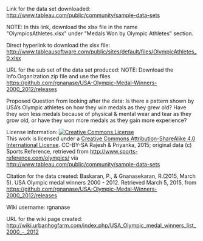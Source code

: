 Link for the data set downloaded:
http://www.tableau.com/public/community/sample-data-sets 

NOTE: In this link, download the xlsx file in the name "OlympicsAthletes.xlsx" under "Medals Won by Olympic Athletes" section. 

Direct hyperlink to download the xlsx file:
http://www.tableausoftware.com/public/sites/default/files/OlympicAthletes_0.xlsx 

URL for the sub set of the data set produced: NOTE: Download the Info.Organization.zip file and use the files.
https://github.com/rgnanase/USA-Olympic-Medal-Winners-2000_2012/releases

Proposed Question from looking after the data: Is there a pattern shown by USA’s Olympic athletes on how they win medals as they grew old? Have they won less medals because of physical & mental wear and tear as they grow old, or have they won more medals as they gain more experience?

License information:
<a rel="license" href="http://creativecommons.org/licenses/by-sa/4.0/"><img alt="Creative Commons License" style="border-width:0" src="https://i.creativecommons.org/l/by-sa/4.0/88x31.png" /></a><br />This work is licensed under a <a rel="license" href="http://creativecommons.org/licenses/by-sa/4.0/">Creative Commons Attribution-ShareAlike 4.0 International License</a>. CC-BY-SA Rajesh & Priyanka, 2015; original data (c) Sports Reference, retrieved from http://www.sports-reference.com/olympics/ via http://www.tableau.com/public/community/sample-data-sets 

Citation for the data created: Baskaran, P., &  Gnanasekaran, R.(2015, March 5). USA Olympic medal winners 2000 - 2012. Retrieved March 5, 2015, from https://github.com/rgnanase/USA-Olympic-Medal-Winners-2000_2012/releases

Wiki username: rgnanase

URL for the wiki page created: 
http://wiki.urbanhogfarm.com/index.php/USA_Olympic_medal_winners_list_2000_-_2012
